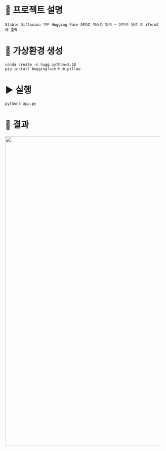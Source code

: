 # 🚀 프로젝트 설명
```
Stable Diffusion 기반 Hugging Face API로 텍스트 입력 → 이미지 생성 후 iTerm2에 출력
```

# 🐍 가상환경 생성
```
conda create -n hugg python=3.10
pip install huggingface-hub pillow
```

# ▶️ 실행
```
python3 app.py
```

# 📸 결과
<p align="center">
  <img src="https://github.com/user-attachments/assets/5d0e1df4-86c0-4df9-805e-35765b21f83c" width="1000">
</p>
